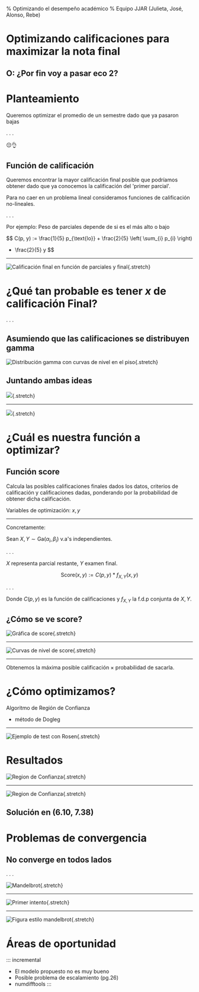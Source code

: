 % Optimizando el desempeño académico
% Equipo JJAR (Julieta, José, Alonso, Rebe)

# Optimizando calificaciones para maximizar la nota final
## O: ¿Por fin voy a pasar eco 2?

# Planteamiento
Queremos optimizar el promedio de un semestre dado que ya pasaron bajas

. . .

😔👌

## Función de calificación

Queremos encontrar la mayor calificación final posible que podríamos obtener
dado que ya conocemos la calificación del 'primer parcial'.

Para no caer en un problema lineal consideramos funciones de
calificación no-lineales.

. . .

Por ejemplo: Peso de parciales depende de si es el más alto o bajo

$$
C(p, y) := \frac{1}{5} p_{\text{lo}} + \frac{2}{5} \left(
\sum_{i} p_{i} \right)
+ \frac{2}{5} y
$$

----

![Calificación final en función de parciales y final](figs/cs_simple.png){.stretch}


# ¿Qué tan probable es tener $x \text{ }$  de calificación Final?

. . .

## Asumiendo que las calificaciones se distribuyen gamma

![Distribución gamma con curvas de nivel en el piso](figs/gamma_3d.png){.stretch}

## Juntando ambas ideas

![](figs/cs_compuesto.png){.stretch}

----

![](figs/probab.png){.stretch}

# ¿Cuál es nuestra función a optimizar?
## Función score

Calcula las posibles calificaciones finales dados los datos,
criterios de calificación y calificaciones dadas, ponderando por la probabilidad de obtener dicha calificación.

Variables de optimización: $x, y$

-----

Concretamente:

Sean $X, Y \sim \text{Ga}(\alpha_i, \beta_i)$ v.a's independientes.

. . .

$X$ representa parcial restante, $Y$ examen final.

$$
\text{Score}(x,y) := C(p, y) * f_{X, Y} (x, y)
$$

. . .

Donde $C(p, y)$ es la función de calificaciones y $f_{X, Y}$ la f.d.p
conjunta de $X, Y$.

## ¿Cómo se ve score?

![Gráfica de score](figs/cono.png){.stretch}

-----

![Curvas de nivel de score](figs/cs-score.png){.stretch}

-----

Obtenemos la máxima posible calificación $×$ probabilidad de sacarla.

# ¿Cómo optimizamos?

Algoritmo de Región de Confianza

- método de Dogleg

----

![Ejemplo de test con Rosen](figs/dogleg-rosen.png){.stretch}

# Resultados

![Region de Confianza](figs/final.png){.stretch}

----

![Region de Confianza](figs/final-zoom.png){.stretch}

## Solución en (6.10, 7.38)

# Problemas de convergencia

## No converge en todos lados

. . .

![Mandelbrot](figs/Mandel.png){.stretch}

-----

![Primer intento](figs/mandel-0.2.png){.stretch}

-----

![Figura estilo mandelbrot](figs/reg-conv.png){.stretch}

# Áreas de oportunidad

::: incremental
- El modelo propuesto no es muy bueno
- Posible problema de escalamiento (pg.26)
- numdifftools
:::
